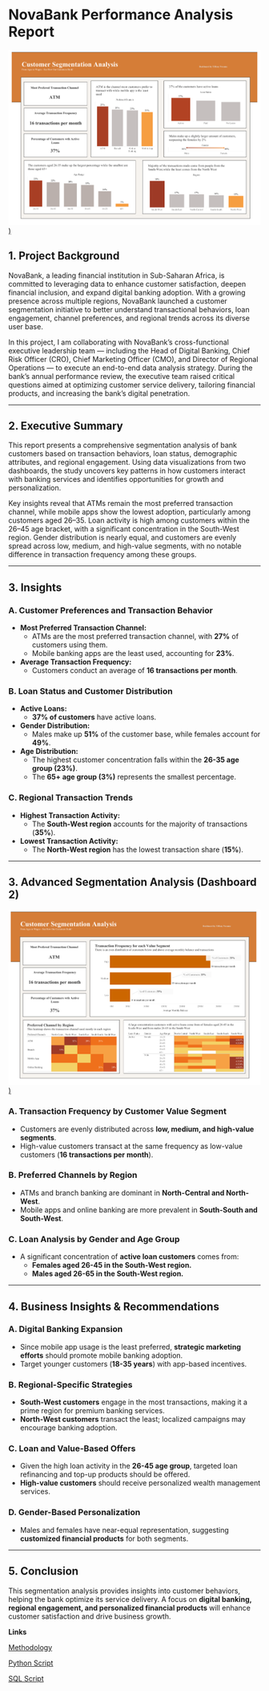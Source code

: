 # NovaBank Performance Analysis Report

[![Preview Image](https://github.com/TiffanyNwanne/Customer-Segmentation-Analysis/blob/main/Dashboard%201.png))](https://github.com/TiffanyNwanne/Customer-Segmentation-Analysis/blob/main/Dashboard%201.png)

## **1. Project Background**

NovaBank, a leading financial institution in Sub-Saharan Africa, is committed to leveraging data to enhance customer satisfaction, deepen financial inclusion, and expand digital banking adoption. With a growing presence across multiple regions, NovaBank launched a customer segmentation initiative to better understand transactional behaviors, loan engagement, channel preferences, and regional trends across its diverse user base.

In this project, I am collaborating with NovaBank’s cross-functional executive leadership team — including the Head of Digital Banking, Chief Risk Officer (CRO), Chief Marketing Officer (CMO), and Director of Regional Operations — to execute an end-to-end data analysis strategy. During the bank’s annual performance review, the executive team raised critical questions aimed at optimizing customer service delivery, tailoring financial products, and increasing the bank’s digital penetration.

---
## **2. Executive Summary**
This report presents a comprehensive segmentation analysis of bank customers based on transaction behaviors, loan status, demographic attributes, and regional engagement. Using data visualizations from two dashboards, the study uncovers key patterns in how customers interact with banking services and identifies opportunities for growth and personalization.

Key insights reveal that ATMs remain the most preferred transaction channel, while mobile apps show the lowest adoption, particularly among customers aged 26–35. Loan activity is high among customers within the 26–45 age bracket, with a significant concentration in the South-West region. Gender distribution is nearly equal, and customers are evenly spread across low, medium, and high-value segments, with no notable difference in transaction frequency among these groups.

---
## **3. Insights**

### **A. Customer Preferences and Transaction Behavior**

- **Most Preferred Transaction Channel:**
    - ATMs are the most preferred transaction channel, with **27%** of customers using them.
    - Mobile banking apps are the least used, accounting for **23%**.
- **Average Transaction Frequency:**
    - Customers conduct an average of **16 transactions per month**.

### **B. Loan Status and Customer Distribution**

- **Active Loans:**
    - **37% of customers** have active loans.
- **Gender Distribution:**
    - Males make up **51%** of the customer base, while females account for **49%**.
- **Age Distribution:**
    - The highest customer concentration falls within the **26-35 age group (23%)**.
    - The **65+ age group (3%)** represents the smallest percentage.

### **C. Regional Transaction Trends**

- **Highest Transaction Activity:**
    - The **South-West region** accounts for the majority of transactions (**35%**).
- **Lowest Transaction Activity:**
    - The **North-West region** has the lowest transaction share (**15%**).

---

## **3. Advanced Segmentation Analysis (Dashboard 2)**

[![Preview Image](https://github.com/TiffanyNwanne/Customer-Segmentation-Analysis/blob/main/Dashboard%202.png))](https://github.com/TiffanyNwanne/Customer-Segmentation-Analysis/blob/main/Dashboard%202.png)

### **A. Transaction Frequency by Customer Value Segment**

- Customers are evenly distributed across **low, medium, and high-value segments**.
- High-value customers transact at the same frequency as low-value customers (**16 transactions per month**).

### **B. Preferred Channels by Region**

- ATMs and branch banking are dominant in **North-Central and North-West**.
- Mobile apps and online banking are more prevalent in **South-South and South-West**.

### **C. Loan Analysis by Gender and Age Group**

- A significant concentration of **active loan customers** comes from:
    - **Females aged 26-45 in the South-West region.**
    - **Males aged 26-65 in the South-West region.**

---

## **4. Business Insights & Recommendations**

### **A. Digital Banking Expansion**

- Since mobile app usage is the least preferred, **strategic marketing efforts** should promote mobile banking adoption.
- Target younger customers (**18-35 years**) with app-based incentives.

### **B. Regional-Specific Strategies**

- **South-West customers** engage in the most transactions, making it a prime region for premium banking services.
- **North-West customers** transact the least; localized campaigns may encourage banking adoption.

### **C. Loan and Value-Based Offers**

- Given the high loan activity in the **26-45 age group**, targeted loan refinancing and top-up products should be offered.
- **High-value customers** should receive personalized wealth management services.

### **D. Gender-Based Personalization**

- Males and females have near-equal representation, suggesting **customized financial products** for both segments.

---

## **5. Conclusion**

This segmentation analysis provides insights into customer behaviors, helping the bank optimize its service delivery. A focus on **digital banking, regional engagement, and personalized financial products** will enhance customer satisfaction and drive business growth.

**Links**

[Methodology](https://github.com/TiffanyNwanne/Customer-Segmentation-Analysis/blob/main/Methodology.md)

[Python Script ](https://github.com/TiffanyNwanne/Customer-Segmentation-Analysis/blob/main/Python%20Script.pdf)

[SQL Script](https://github.com/TiffanyNwanne/Customer-Segmentation-Analysis/blob/main/SQL%20Script.pdf)




